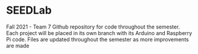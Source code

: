 # SEEDLab
Fall 2021 - Team 7
Github repository for code throughout the semester.
Each project will be placed in its own branch with its Arduino and Raspberry Pi code.
Files are updated throughout the semester as more improvements are made
